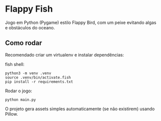 # Flappy Fish

Jogo em Python (Pygame) estilo Flappy Bird, com um peixe evitando algas e obstáculos do oceano.

## Como rodar

Recomendado criar um virtualenv e instalar dependências:

fish shell:

    python3 -m venv .venv
    source .venv/bin/activate.fish
    pip install -r requirements.txt

Rodar o jogo:

    python main.py

O projeto gera assets simples automaticamente (se não existirem) usando Pillow.
